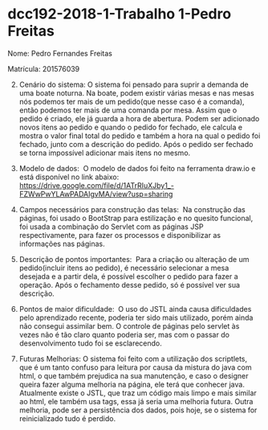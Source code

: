 # dcc192-2018-1-Trabalho 1-Pedro Freitas

Nome: Pedro Fernandes Freitas 

Matrícula: 201576039

2. Cenário do sistema:
  O sistema foi pensado para suprir a demanda de uma boate noturna. Na boate, podem existir várias mesas e nas mesas nós
podemos ter mais de um pedido(que nesse caso é a comanda), então podemos ter mais de uma comanda por mesa.
  Assim que o pedido é criado, ele já guarda a hora de abertura. Podem ser adicionado novos itens ao pedido e quando o pedido for fechado,
ele calcula e mostra o valor final total do pedido e também a hora na qual o pedido foi fechado, junto com a descrição do pedido. Após o
pedido ser fechado se torna impossível adicionar mais itens no mesmo.

3. Modelo de dados:
  O modelo de dados foi feito na ferramenta draw.io e está disponível no link abaixo:
https://drive.google.com/file/d/1ATrRIuXJby1_-FZWwPwYLAwPADAIgvMA/view?usp=sharing

4. Campos necessários para construção das telas:
  Na construção das páginas, foi usado o BootStrap para estilização e no quesito funcional, foi usada a combinação do Servlet com 
as páginas JSP respectivamente, para fazer os processos e disponibilizar as informações nas páginas.
  
5. Descrição de pontos importantes:
  Para a criação ou alteração de um pedido(incluir itens ao pedido), é necessário selecionar a mesa desejada e a partir dela, é possível 
escolher o pedido para fazer a operação. Após o fechamento desse pedido, só é possível ver sua descrição.  

6. Pontos de maior dificuldade:
  O uso do JSTL ainda causa dificuldades pelo aprendizado recente, poderia ter sido mais utilizado, porém ainda não consegui assimilar bem.
O controle de páginas pelo servlet às vezes não é tão claro quanto poderia ser, mas com o passar do desenvolvimento tudo foi se esclarecendo.

7. Futuras Melhorias:
  O sistema foi feito com a utilização dos scriptlets, que é um tanto confuso para leitura por causa da mistura do java com html,
o que também prejudica na sua manutenção, e caso o designer queira fazer alguma melhoria na página, ele terá que conhecer java. Atualmente
existe o JSTL, que traz um código mais limpo e mais similar ao html, ele também usa tags, essa já seria uma melhoria futura. Outra melhoria,
pode ser a persistência dos dados, pois hoje, se o sistema for reinicializado tudo é perdido.

